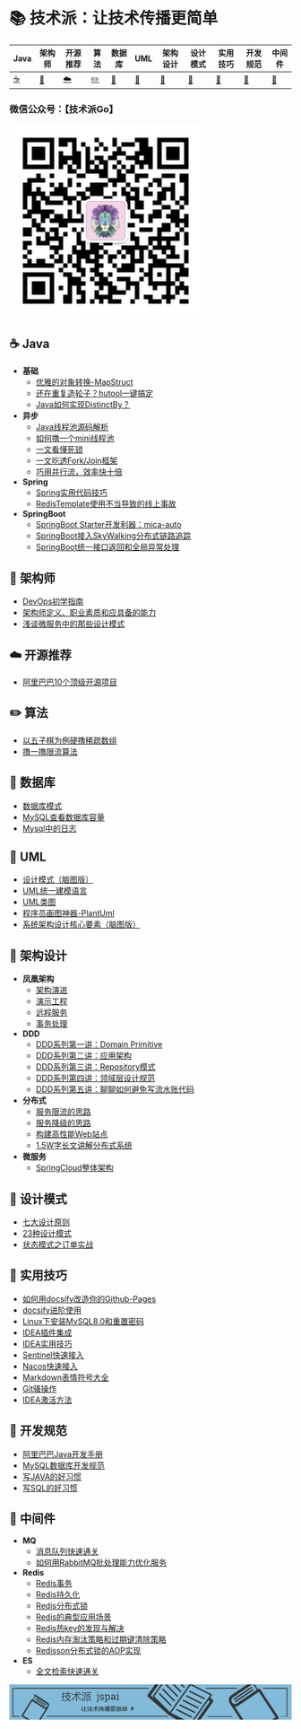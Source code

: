 

# 📚 技术派：让技术传播更简单

| Java        | 架构师    | 开源推荐        | 算法                | 数据库      | UML         | 架构设计    | 设计模式    | 实用技巧    | 开发规范     | 中间件              |
| ----------- | ----------- | ----------- | ------------------- | ----------- | ----------- | ----------- | ----------- | ----------- | ------------ | ------------------- |
| [☕](#nav-1) | [📝](#nav-1) | [☁️](#nav-3) | [✏️](#nav-4) | [💾](#nav-5) | [📐](#nav-6) | [👑](#nav-7) | [🎯](#nav-8) | [🔧](#nav-9) | [📘](#nav-10) | [🚀](#nav-10) |

### 微信公众号：【技术派Go】

![wechat](assets/rameo/wechat.jpg)

<span id="nav-1"></span>

## ☕ Java
- **基础**
    - [优雅的对象转换-MapStruct](/Java/MapStruct.md)
    - [还在重复造轮子？hutool一键搞定](/Java/Hutool.md)
    - [Java如何实现DistinctBy？](/Java/DistinctBy.md)
- **异步**
    - [Java线程池源码解析](/Java/ThreadPool.md)
    - [如何撸一个mini线程池](/Java/Mini-ThreadPool.md)
    - [一文看懂死锁](/Java/DeadLock.md)
    - [一文吃透Fork/Join框架](/Java/ForkJoin.md)
    - [巧用并行流，效率快十倍](/Java/ParallelStream.md)
- **Spring**
    - [Spring实用代码技巧](/Java/Spring/Spring-Code-Skill.md)
    - [RedisTemplate使用不当导致的线上事故](/Java/Spring/RedisTemplate-Incorrect-Use.md)
- **SpringBoot**
    - [SpringBoot Starter开发利器：mica-auto](/Java/SpringBoot/Mica-Auto.md)
    - [SpringBoot接入SkyWalking分布式链路追踪](/Java/SpringBoot/SpringBoot-SkyWalking.md)
    - [SpringBoot统一接口返回和全局异常处理](/Java/SpringBoot/SpringBoot-ApiResult-GlobelException.md)



<span id="nav-2"></span>

## 📝 架构师
- [DevOps初学指南](/Architect/DevOps-Begin-Guide.md)
- [架构师定义、职业素质和应具备的能力](/Architect/Architect-Definition.md)
- [浅谈微服务中的那些设计模式](/Architect/Micro-Service-Design-Pattern.md)

<span id="nav-3"></span>

## ☁️ 开源推荐
- [阿里巴巴10个顶级开源项目](/OpenSource/Ali-Top-Ten-Open-Project.md)

<span id="nav-4"></span>

## ✏️ 算法

- [以五子棋为例硬撸稀疏数组](/Algorithm/Sparse-Array.md)
- [撸一撸限流算法](/Algorithm/RateLimit-Algorithm.md)

<span id="nav-5"></span>

## 💾 数据库
- [数据库模式](/Database/Database-Schema.md)
- [MySQL查看数据库容量](/Database/MySQL-Capacity.md)
- [Mysql中的日志](/Database/Mysql-Log.md)

<span id="nav-6"></span>
## 📐 UML
- [设计模式（脑图版）](/UML/Design-Pattern.md)
- [UML统一建模语言](/UML/UML.md)
- [UML类图](/UML/UML-Class.md)
- [程序员画图神器-PlantUml](/UML/PlantUml.md)
- [系统架构设计核心要素（脑图版）](/UML/System-Architecture-Design-Core.md)

<span id="nav-7"></span>

## 👑 架构设计
- **凤凰架构**
    - [架构演进](/Architecture/Phoenix/Architecture-Evolution.md)
    - [演示工程](/Architecture/Phoenix/Demo-Project.md)
    - [远程服务](/Architecture/Phoenix/Remote-Service.md)
    - [事务处理](/Architecture/Phoenix/Transaction-Process.md)
- **DDD**
    - [DDD系列第一讲：Domain Primitive](/Architecture/DDD/Domain-Primitive.md)
    - [DDD系列第二讲：应用架构](/Architecture/DDD/Application-Architecture.md)
    - [DDD系列第三讲：Repository模式](/Architecture/DDD/Repository-Mode.md)
    - [DDD系列第四讲：领域层设计规范](/Architecture/DDD/Domain-Design-Specification.md)
    - [DDD系列第五讲：聊聊如何避免写流水账代码](/Architecture/DDD/Avoid-Flow-Account-Code.md)
- **分布式**
    - [服务限流的思路](/Architecture/Service-RateLimit.md)
    - [服务降级的思路](/Architecture/Service-Fallback.md)
    - [构建高性能Web站点](/Architecture/High-Performance-Web-Site.md)
    - [1.5W字长文讲解分布式系统](/Architecture/Distribute-System.md)
- **微服务**
    - [SpringCloud整体架构](/Architecture/SpringCloud/SpringCloud-Architecture.md)

<span id="nav-8"></span>

## 🎯 设计模式

- [七大设计原则](/DesignPattern/Seven-Design-Principle.md)
- [23种设计模式](/DesignPattern/Design-Pattern.md)
- [状态模式之订单实战](/DesignPattern/State-Pattern.md)

<span id="nav-9"></span>

## 🔧 实用技巧
- [如何用docsify改造你的Github-Pages](/Skill/Docsify-Github-Pages.md)
- [docsify进阶使用](/Skill/Docsify-Advanced.md)
- [Linux下安装MySQL8.0和重置密码](/Skill/Linux-MySQL.md)
- [IDEA插件集成](/Skill/IDEA-Plugin.md)
- [IDEA实用技巧](/Skill/IDEA-Skill.md)
- [Sentinel快速接入](/Skill/Sentinel-Quick-Use.md)
- [Nacos快速接入](/Skill/Nacos-Quick-Use.md)
- [Markdown表情符号大全](/Skill/Markdown-Emoji.md)
- [Git骚操作](/Skill/Git-Config.md)
- [IDEA激活方法](/Skill/IDEA-Activate.md)

<span id="nav-10"></span>

## 📘 开发规范
- [阿里巴巴Java开发手册](/Specification/Ali-Java-Specification.md)
- [MySQL数据库开发规范](/Specification/MySQL-Specification.md)
- [写JAVA的好习惯](/Specification/JAVA-Good-Habits.md)
- [写SQL的好习惯](/Specification/SQL-Good-Habits.md)

<span id="nav-11"></span>

## 🚀 中间件
- **MQ**
    - [消息队列快速通关](/Middleware/MQ/MQ-Quick-Study.md)
    - [如何用RabbitMQ批处理能力优化服务](/Middleware/MQ/RabbitMQ-Batch.md)
- **Redis**
    - [Redis事务](/Middleware/Redis/Redis-Transaction.md)
    - [Redis持久化](/Middleware/Redis/Redis-Persistence.md)
    - [Redis分布式锁](/Middleware/Redis/Redis-Distribute-Lock.md)
    - [Redis的典型应用场景](/Middleware/Redis/Redis-Use-Scene.md)
    - [Redis热key的发现与解决](/Middleware/Redis/Redis-Hotkey.md)
    - [Redis内存淘汰策略和过期键清除策略](/Middleware/Redis/Redis-Memory-Retirement-Policy.md)
    - [Redisson分布式锁的AOP实现](/Middleware/Redis/Redisson-Distribute-Lock.md)
- **ES**
  - [全文检索快速通关](/Middleware/ES/Full-Text-Search.md)



![poster](assets/rameo/jspai.jpg)
